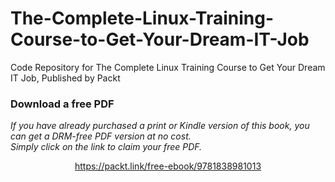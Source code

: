 # The-Complete-Linux-Training-Course-to-Get-Your-Dream-IT-Job
Code Repository for The Complete Linux Training Course to Get Your Dream IT Job, Published by Packt
### Download a free PDF

 <i>If you have already purchased a print or Kindle version of this book, you can get a DRM-free PDF version at no cost.<br>Simply click on the link to claim your free PDF.</i>
<p align="center"> <a href="https://packt.link/free-ebook/9781838981013">https://packt.link/free-ebook/9781838981013 </a> </p>